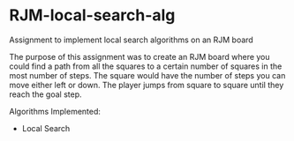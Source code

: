 # RJM-local-search-alg
Assignment to implement local search algorithms on an RJM board

The purpose of this assignment was to create an RJM board where you could find a path from all the squares to a certain
number of squares in the most number of steps. The square would have the number of steps you can move either left or down. 
The player jumps from square to square until they reach the goal step.

Algorithms Implemented:
- Local Search
